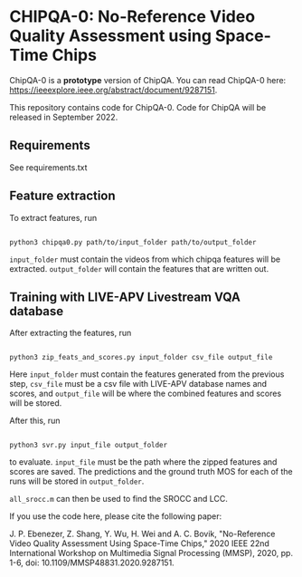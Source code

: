 # CHIPQA-0: No-Reference Video Quality Assessment using Space-Time Chips

ChipQA-0 is a **prototype** version of ChipQA. You can read ChipQA-0 here: https://ieeexplore.ieee.org/abstract/document/9287151.

This repository contains code for ChipQA-0. Code for ChipQA will be released in September 2022.

## Requirements

See requirements.txt

## Feature extraction

To extract features, run
```

python3 chipqa0.py path/to/input_folder path/to/output_folder

```
`input_folder` must contain the videos from which chipqa features will be extracted.
`output_folder` will contain the features that are written out.

## Training with LIVE-APV Livestream VQA database

After extracting the features, run 
```

python3 zip_feats_and_scores.py input_folder csv_file output_file 

```
Here `input_folder` must contain the features generated from the previous step, `csv_file` must be a csv file with LIVE-APV database names and scores, and `output_file` will be where the combined features and scores will be stored.

After this, run 
```

python3 svr.py input_file output_folder

```
to evaluate. `input_file` must be the path where the zipped features and scores are saved. The predictions and the ground truth MOS for each of the runs will be stored in `output_folder`.

`all_srocc.m` can then be used to find the SROCC and LCC.

If you use the code here, please cite the following paper:

J. P. Ebenezer, Z. Shang, Y. Wu, H. Wei and A. C. Bovik, "No-Reference Video Quality Assessment Using Space-Time Chips," 2020 IEEE 22nd International Workshop on Multimedia Signal Processing (MMSP), 2020, pp. 1-6, doi: 10.1109/MMSP48831.2020.9287151.
